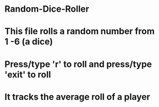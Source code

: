 # Random-Dice-Roller
# This file rolls a random number from 1 -6 (a dice) 
# Press/type 'r' to roll and press/type 'exit' to roll
# It tracks the average roll of a player 
